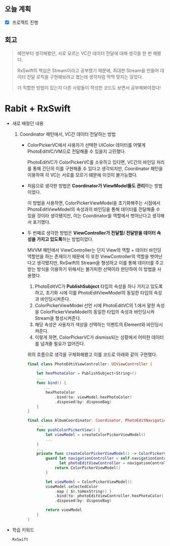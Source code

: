 ## 오늘 계획

- [x] 프로젝트 진행

## 회고

> 예전부터 생각해봤던, 서로 모르는 VC간 데이터 전달에 대해 생각을 한 번 해봤다.
>
> RxSwift의 핵심은 Stream이라고 공부했기 때문에, 최대한 Stream을 만들어 데이터 전달 로직을 구현해보려고 했는데 생각처럼 딱딱 맞지는 않았다.
>
> 더 적합한 방법이 있는지 다른 사람들이 작성한 코드도 보면서 공부해봐야겠다!

# Rabit + RxSwift

- 새로 배웠던 내용

	1. Coordinator 패턴에서, VC간 데이터 전달하는 방법

		- ColorPickerVC에서 사용자가 선택한 UIColor 데이터를 어떻게 PhotoEditVC/VM으로 전달해줄 수 있을지 고민했다.

			PhotoEditVC가 ColorPickerVC를 소유하고 있다면, VC간의 바인딩 처리를 통해 간단히 이를 구현해줄 수 있다고 생각되지만, Coordinator 패턴을 이용하여 각 VC는 서로를 모르기 떄문에 이것이 불가능했다.

		- 처음으로 생각한 방법은 **Coordinator가 ViewModel들도 관리**하는 방법이었다.

			이 방법을 사용하면, ColorPickerViewModel을 초기화해주는 시점에서 PhotoEditViewModel의 속성과의 바인딩을 통해 데이터를 전달해줄 수 있을 것이라 생각됐지만, 이는 Coordinator을 역할에서 벗어난다고 생각해서 포기했다.

		- 두 번째로 생각한 방법은 **ViewController가 전달할/ 전달받을 데이터 속성을 가지고 있도록**하는 방법이었다.

			MVVM 패턴에서 ViewController는 단지 View의 역할 + 데이터 바인딩 역할만을 하는 존재이기 때문에 이 또한 ViewController의 역할을 벗어난다고 생각됐지만, RxSwift의 Stream을 형성하고 이를 통해 데이터를 주고 받는 방식을 이용하기 위해서는 불가피한 선택이라 판단하여 이 방법을 사용했다.

			1. PhotoEditVC가 **PublishSubject<String>** 타입의 속성을 하나 가지고 있도록 하고, 초기화 시에 이를 PhotoEditViewModel의 동일한 타입의 속성과 바인딩시켜준다.
			2. ColorPickerViewModel 선언 시에 PhotoEditVC의 1.에서 말한 속성을 ColorPickerViewModel의 동일한 타입의 속성과 바인딩시켜 Stream을 형성시켜준다.
			3. 해당 속성은 사용자가 색상을 선택하는 이벤트의 Element와 바인딩시켜준다.
			4. 이렇게 하면, ColorPickerVC가 dismiss되는 상황에서 어떠한 데이터를 넘겨줄 필요가 없어진다.

			위의 흐름으로 생각을 구체화해봤고 이를 코드로 아래와 같이 구현했다.

			```swift
			final class PhotoEdtiViewController: UIViewController {
			    ...
			    let hexPhotoColor = PublishSubject<String>()
				...
			    func bind() {
			       ...
			        hexPhotoColor
			            .bind(to: viewModel.hexPhotoColor)
			            .disposed(by: disposeBag)
			    }
			}
			
			final class AlbumCoordinator: Coordinator, PhotoEditNavigation, AlbumNavigation {
				...
			    func pushColorPickerView() {
			        let viewModel = createColorPickerViewModel()
			        ...
			    }
				...
			    private func createColorPickerViewModel() -> ColorPickerViewModelProtocol {
			        guard let navigationController = self.navigationController.presentedViewController as? UINavigationController,
			              let photoEditViewController = navigationController.viewControllers.first as? PhotoEdtiViewController else {
			            return ColorPickerViewModel()
			        }
			
			        let viewModel = ColorPickerViewModel()
			        viewModel.selectedColor
			            .map { $0.toHexString() }
			            .bind(to: photoEditViewController.hexPhotoColor)
			            .disposed(by: disposeBag)
			
			        return viewModel
			    }
			}
			
			```

			

-  학습 키워드

	`RxSwift`



